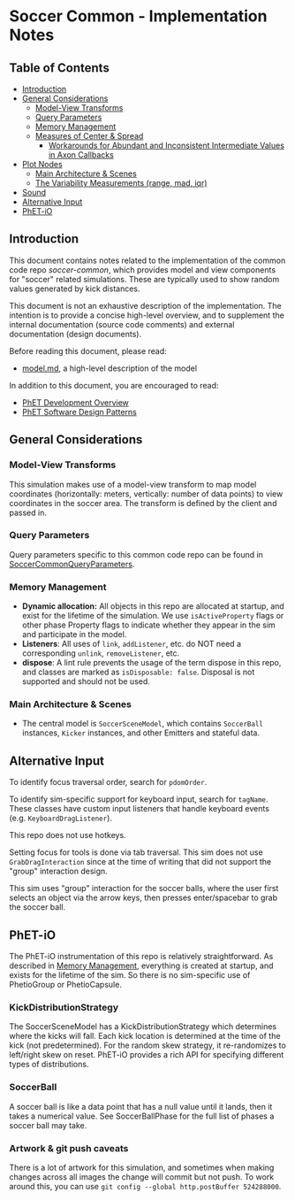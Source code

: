 # Soccer Common - Implementation Notes

## Table of Contents

- [Introduction](#introduction)
- [General Considerations](#general-considerations)
  - [Model-View Transforms](#model-view-transforms)
  - [Query Parameters](#query-parameters)
  - [Memory Management](#memory-management)
  - [Measures of Center & Spread](#measures-of-center--spread)
    - [Workarounds for Abundant and Inconsistent Intermediate Values in Axon Callbacks](#workarounds-for-abundant-and-inconsistent-intermediate-values-in-axon-callbacks)
- [Plot Nodes](#plot-nodes)
  - [Main Architecture & Scenes](#main-architecture--scenes)
  - [The Variability Measurements (range, mad, iqr)](#the-variability-measurements-range-mad-iqr)
- [Sound](#sound)
- [Alternative Input](#alternative-input)
- [PhET-iO](#phet-io)

## Introduction

This document contains notes related to the implementation of the common code repo _soccer-common_, which provides model
and view components for "soccer" related simulations. These are typically used to show random values generated by kick
distances.

This document is not an exhaustive description of the implementation. The intention is to provide a concise high-level
overview, and to supplement the internal documentation (source code comments) and external documentation (design
documents).

Before reading this document, please read:

- [model.md](./model.md), a high-level description of the model

In addition to this document, you are encouraged to read:

- [PhET Development Overview](https://github.com/phetsims/phet-info/blob/main/doc/phet-development-overview.md)
- [PhET Software Design Patterns](https://github.com/phetsims/phet-info/blob/main/doc/phet-software-design-patterns.md)

## General Considerations

### Model-View Transforms

This simulation makes use of a model-view transform to map model coordinates (horizontally: meters, vertically: number
of data points) to view coordinates in the soccer area. The transform is defined by the client and passed in.

### Query Parameters

Query parameters specific to this common code repo can be found in [SoccerCommonQueryParameters](https://github.com/phetsims/soccer-common/blob/main/js/SoccerCommonQueryParameters.ts).

### Memory Management

- **Dynamic allocation:** All objects in this repo are allocated at startup, and exist for the lifetime of the
  simulation. We use `isActiveProperty` flags or other phase Property flags to indicate whether they appear in the sim
  and participate in the model.
- **Listeners**: All uses of `link`, `addListener`, etc. do NOT need a corresponding `unlink`, `removeListener`, etc.
- **dispose**: A lint rule prevents the usage of the term dispose in this repo, and classes are marked
  as `isDisposable: false`. Disposal is not supported and should not be used.

### Main Architecture & Scenes

- The central model is `SoccerSceneModel`, which contains `SoccerBall` instances, `Kicker` instances, and other Emitters
  and stateful data.

## Alternative Input

To identify focus traversal order, search for `pdomOrder`.

To identify sim-specific support for keyboard input, search for `tagName`. These classes have custom input listeners
that handle keyboard events (e.g. `KeyboardDragListener`).

This repo does not use hotkeys.

Setting focus for tools is done via tab traversal. This sim does not use `GrabDragInteraction` since at the time of
writing that did not support the "group" interaction design.

This sim uses "group" interaction for the soccer balls, where the user first selects an object via the arrow keys, then
presses enter/spacebar to grab the soccer ball.

## PhET-iO

The PhET-iO instrumentation of this repo is relatively straightforward. As described
in [Memory Management](#memory-management), everything is created at startup, and exists for the lifetime of the sim. So
there is no sim-specific use of PhetioGroup or PhetioCapsule.

### KickDistributionStrategy

The SoccerSceneModel has a KickDistributionStrategy which determines where the kicks will fall. Each kick location is
determined at the time of the kick (not predetermined). For the random skew strategy, it re-randomizes to left/right
skew on reset. PhET-iO provides a rich API for specifying different types of distributions.

### SoccerBall

A soccer ball is like a data point that has a null value until it lands, then it takes a numerical value. See
SoccerBallPhase for the full list of phases a soccer ball may take.

### Artwork & git push caveats

There is a lot of artwork for this simulation, and sometimes when making changes across all images the change will
commit but not push. To work around this, you can use `git config --global http.postBuffer 524288000`.
